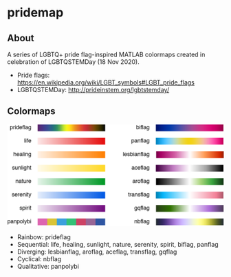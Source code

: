 # pridemap

## About
A series of LGBTQ+ pride flag-inspired MATLAB colormaps created in celebration of LGBTQSTEMDay (18 Nov 2020).

- Pride flags: https://en.wikipedia.org/wiki/LGBT_symbols#LGBT_pride_flags
- LGBTQSTEMDay: http://prideinstem.org/lgbtstemday/


## Colormaps
![Overview of colourmaps available](https://github.com/tricialyjun/pridemap/blob/main/figures/overview.png)

- Rainbow: prideflag
- Sequential: life, healing, sunlight, nature, serenity, spirit, biflag, panflag
- Diverging: lesbianflag, aroflag, aceflag, transflag, gqflag
- Cyclical: nbflag
- Qualitative: panpolybi
